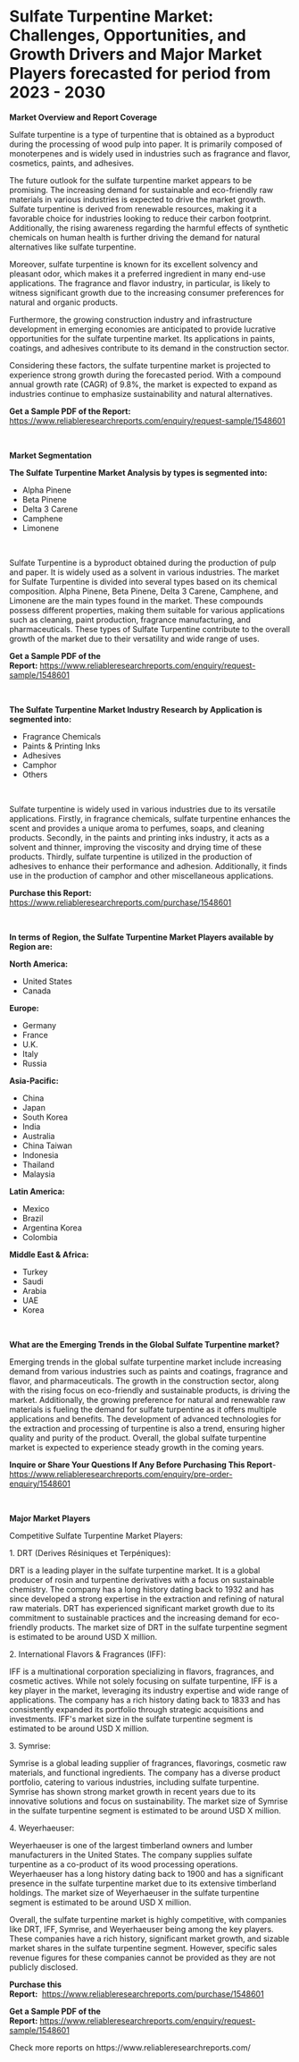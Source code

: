<p><h1>Sulfate Turpentine Market: Challenges, Opportunities, and Growth Drivers and Major Market Players forecasted for period from 2023 - 2030</h1></p><p><strong>Market Overview and Report Coverage</strong></p>
<p><p>Sulfate turpentine is a type of turpentine that is obtained as a byproduct during the processing of wood pulp into paper. It is primarily composed of monoterpenes and is widely used in industries such as fragrance and flavor, cosmetics, paints, and adhesives.</p><p>The future outlook for the sulfate turpentine market appears to be promising. The increasing demand for sustainable and eco-friendly raw materials in various industries is expected to drive the market growth. Sulfate turpentine is derived from renewable resources, making it a favorable choice for industries looking to reduce their carbon footprint. Additionally, the rising awareness regarding the harmful effects of synthetic chemicals on human health is further driving the demand for natural alternatives like sulfate turpentine.</p><p>Moreover, sulfate turpentine is known for its excellent solvency and pleasant odor, which makes it a preferred ingredient in many end-use applications. The fragrance and flavor industry, in particular, is likely to witness significant growth due to the increasing consumer preferences for natural and organic products.</p><p>Furthermore, the growing construction industry and infrastructure development in emerging economies are anticipated to provide lucrative opportunities for the sulfate turpentine market. Its applications in paints, coatings, and adhesives contribute to its demand in the construction sector.</p><p>Considering these factors, the sulfate turpentine market is projected to experience strong growth during the forecasted period. With a compound annual growth rate (CAGR) of 9.8%, the market is expected to expand as industries continue to emphasize sustainability and natural alternatives.</p></p>
<p><strong>Get a Sample PDF of the Report:</strong> <a href="https://www.reliableresearchreports.com/enquiry/request-sample/1548601">https://www.reliableresearchreports.com/enquiry/request-sample/1548601</a></p>
<p>&nbsp;</p>
<p><strong>Market Segmentation</strong></p>
<p><strong>The Sulfate Turpentine Market Analysis by types is segmented into:</strong></p>
<p><ul><li>Alpha Pinene</li><li>Beta Pinene</li><li>Delta 3 Carene</li><li>Camphene</li><li>Limonene</li></ul></p>
<p>&nbsp;</p>
<p><p>Sulfate Turpentine is a byproduct obtained during the production of pulp and paper. It is widely used as a solvent in various industries. The market for Sulfate Turpentine is divided into several types based on its chemical composition. Alpha Pinene, Beta Pinene, Delta 3 Carene, Camphene, and Limonene are the main types found in the market. These compounds possess different properties, making them suitable for various applications such as cleaning, paint production, fragrance manufacturing, and pharmaceuticals. These types of Sulfate Turpentine contribute to the overall growth of the market due to their versatility and wide range of uses.</p></p>
<p><strong>Get a Sample PDF of the Report:</strong>&nbsp;<a href="https://www.reliableresearchreports.com/enquiry/request-sample/1548601">https://www.reliableresearchreports.com/enquiry/request-sample/1548601</a></p>
<p>&nbsp;</p>
<p><strong>The Sulfate Turpentine Market Industry Research by Application is segmented into:</strong></p>
<p><ul><li>Fragrance Chemicals</li><li>Paints & Printing Inks</li><li>Adhesives</li><li>Camphor</li><li>Others</li></ul></p>
<p>&nbsp;</p>
<p><p>Sulfate turpentine is widely used in various industries due to its versatile applications. Firstly, in fragrance chemicals, sulfate turpentine enhances the scent and provides a unique aroma to perfumes, soaps, and cleaning products. Secondly, in the paints and printing inks industry, it acts as a solvent and thinner, improving the viscosity and drying time of these products. Thirdly, sulfate turpentine is utilized in the production of adhesives to enhance their performance and adhesion. Additionally, it finds use in the production of camphor and other miscellaneous applications.</p></p>
<p><strong>Purchase this Report:</strong>&nbsp; <a href="https://www.reliableresearchreports.com/purchase/1548601">https://www.reliableresearchreports.com/purchase/1548601</a></p>
<p>&nbsp;</p>
<p><strong>In terms of Region, the Sulfate Turpentine Market Players available by Region are:</strong></p>
<p>
    <p> <strong> North America: </strong>
        <ul>
            <li>United States</li>
            <li>Canada</li>
        </ul>
        </p> 
    <p> <strong> Europe: </strong>
        <ul>
            <li>Germany</li>
            <li>France</li>
            <li>U.K.</li>
            <li>Italy</li>
            <li>Russia</li>
        </ul>
        </p> 
    <p> <strong> Asia-Pacific: </strong>
        <ul>
            <li>China</li>
            <li>Japan</li>
            <li>South Korea</li>
            <li>India</li>
            <li>Australia</li>
            <li>China Taiwan</li>
            <li>Indonesia</li>
            <li>Thailand</li>
            <li>Malaysia</li>
        </ul>
        </p> 
    <p> <strong> Latin America: </strong>
        <ul>
            <li>Mexico</li>
            <li>Brazil</li>
            <li>Argentina Korea</li>
            <li>Colombia</li>
        </ul>
        </p> 
    <p> <strong> Middle East & Africa: </strong>
        <ul>
            <li>Turkey</li>
            <li>Saudi</li>
            <li>Arabia</li>
            <li>UAE</li>
            <li>Korea</li>
        </ul>
    </p>
    </p>
<p>&nbsp;</p>
<p><strong>What are the Emerging Trends in the Global Sulfate Turpentine market?</strong></p>
<p><p>Emerging trends in the global sulfate turpentine market include increasing demand from various industries such as paints and coatings, fragrance and flavor, and pharmaceuticals. The growth in the construction sector, along with the rising focus on eco-friendly and sustainable products, is driving the market. Additionally, the growing preference for natural and renewable raw materials is fueling the demand for sulfate turpentine as it offers multiple applications and benefits. The development of advanced technologies for the extraction and processing of turpentine is also a trend, ensuring higher quality and purity of the product. Overall, the global sulfate turpentine market is expected to experience steady growth in the coming years.</p></p>
<p><strong>Inquire or Share Your Questions If Any Before Purchasing This Report</strong>- <a href="https://www.reliableresearchreports.com/enquiry/pre-order-enquiry/1548601">https://www.reliableresearchreports.com/enquiry/pre-order-enquiry/1548601</a></p>
<p>&nbsp;</p>
<p><strong>Major Market Players</strong></p>
<p><p>Competitive Sulfate Turpentine Market Players:</p><p>1. DRT (Derives Résiniques et Terpéniques):</p><p>DRT is a leading player in the sulfate turpentine market. It is a global producer of rosin and turpentine derivatives with a focus on sustainable chemistry. The company has a long history dating back to 1932 and has since developed a strong expertise in the extraction and refining of natural raw materials. DRT has experienced significant market growth due to its commitment to sustainable practices and the increasing demand for eco-friendly products. The market size of DRT in the sulfate turpentine segment is estimated to be around USD X million.</p><p>2. International Flavors & Fragrances (IFF):</p><p>IFF is a multinational corporation specializing in flavors, fragrances, and cosmetic actives. While not solely focusing on sulfate turpentine, IFF is a key player in the market, leveraging its industry expertise and wide range of applications. The company has a rich history dating back to 1833 and has consistently expanded its portfolio through strategic acquisitions and investments. IFF's market size in the sulfate turpentine segment is estimated to be around USD X million.</p><p>3. Symrise:</p><p>Symrise is a global leading supplier of fragrances, flavorings, cosmetic raw materials, and functional ingredients. The company has a diverse product portfolio, catering to various industries, including sulfate turpentine. Symrise has shown strong market growth in recent years due to its innovative solutions and focus on sustainability. The market size of Symrise in the sulfate turpentine segment is estimated to be around USD X million.</p><p>4. Weyerhaeuser:</p><p>Weyerhaeuser is one of the largest timberland owners and lumber manufacturers in the United States. The company supplies sulfate turpentine as a co-product of its wood processing operations. Weyerhaeuser has a long history dating back to 1900 and has a significant presence in the sulfate turpentine market due to its extensive timberland holdings. The market size of Weyerhaeuser in the sulfate turpentine segment is estimated to be around USD X million.</p><p>Overall, the sulfate turpentine market is highly competitive, with companies like DRT, IFF, Symrise, and Weyerhaeuser being among the key players. These companies have a rich history, significant market growth, and sizable market shares in the sulfate turpentine segment. However, specific sales revenue figures for these companies cannot be provided as they are not publicly disclosed.</p></p>
<p><strong>Purchase this Report:</strong>&nbsp;&nbsp;<a href="https://www.reliableresearchreports.com/purchase/1548601">https://www.reliableresearchreports.com/purchase/1548601</a></p>
<p></p>
<p><strong>Get a Sample PDF of the Report:</strong>&nbsp;<a href="https://www.reliableresearchreports.com/enquiry/request-sample/1548601">https://www.reliableresearchreports.com/enquiry/request-sample/1548601</a></p>
<p>Check more reports on https://www.reliableresearchreports.com/</p>